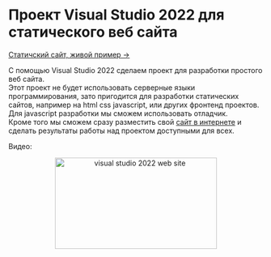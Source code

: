 # Проект Visual Studio 2022 для статического веб сайта  
[Статичский сайт, живой пример →](https://creativcode-ru.github.io/static-website/) 

C помощью Visual Studio 2022 сделаем проект для разработки простого веб сайта.  
Этот проект не будет использовать серверные языки программирования, зато пригодится для разработки статических сайтов, например на html css javascript, или других фронтенд проектов.  
Для javascript разработки мы сможем использовать отладчик.    
Кроме того мы сможем сразу разместить свой [сайт в интернете](https://creativcode-ru.github.io/static-website/) и сделать результаты работы над проектом доступными для всех. 

Видео:  
<p align="center">
   <a  href="https://youtu.be/tTR5zbVvrf4" target="_blank" title="Проект Visual Studio для создания статического веб сайта" >
       <img src="https://img.youtube.com/vi/tTR5zbVvrf4/mqdefault.jpg" width="320" height="180" alt="visual studio 2022 web site">
   </a>
</p>
